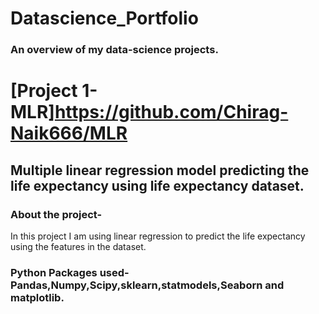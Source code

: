 # Datascience_Portfolio
### An overview of my data-science projects.

# [Project 1- MLR]https://github.com/Chirag-Naik666/MLR
## Multiple linear regression model predicting the life expectancy using life expectancy dataset.

### About the project-
   In this project I am using linear regression to predict the life expectancy using the features in the dataset. 
### Python Packages used- Pandas,Numpy,Scipy,sklearn,statmodels,Seaborn and matplotlib.


